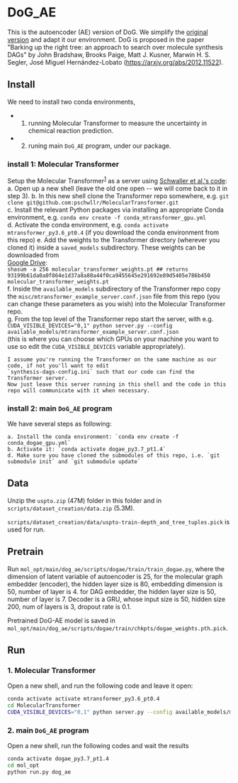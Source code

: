 # DoG_AE

This is the autoencoder (AE) version of DoG. We simplify the [original version](https://github.com/john-bradshaw/synthesis-dags) and adapt it our environment. DoG is proposed in the paper "Barking up the right tree: an approach to search over molecule synthesis DAGs"
 by John Bradshaw, Brooks Paige, Matt J. Kusner, Marwin H. S. Segler, José Miguel Hernández-Lobato (https://arxiv.org/abs/2012.11522).
 

## Install 

We need to install two conda environments, 
- 1. running Molecular Transformer to measure the uncertainty in chemical reaction prediction. 
- 2. runing main `DoG_AE` program, under our package. 



### install 1: Molecular Transformer

Setup the Molecular Transformer<sup>[1](#refMolTran)</sup> as a server using [Schwaller et al.'s code](https://github.com/pschwllr/MolecularTransformer):  
    a. Open up a new shell (leave the old one open -- we will come back to it in step 3).
    b. In this new shell clone the Transformer repo somewhere, e.g. `git clone git@github.com:pschwllr/MolecularTransformer.git`  
    c. Install the relevant Python packages via installing an appropriate Conda environment, e.g. `conda env create -f conda_mtransformer_gpu.yml`   
    d. Activate the conda environment, e.g. `conda activate mtransformer_py3.6_pt0.4` (if you download the conda environment from this repo) 
    e. Add the weights to the Transformer directory (wherever you cloned it) inside a `saved_models` subdirectory. These weights
    can be downloaded from    
     [Google Drive](https://drive.google.com/file/d/1ogXzAg71BOs9SBrVt-umgcdc1_0ijUvU/view?usp=sharing):  
         ```shasum -a 256 molecular_transformer_weights.pt
        ## returns 93199b61da0a0f864e1d37a8a80a44f0ca9455645e291692e89d5405e786b450  molecular_transformer_weights.pt```  
     f. Inside the `available_models` subdirectory of the Transformer repo copy the `misc/mtransformer_example_server.conf.json` 
     file from this repo (you can change these parameters as you wish) into the Molecular Transformer repo.  
     g. From the top level of the Transformer repo start the server, with e.g. `CUDA_VISIBLE_DEVICES="0,1" python server.py --config available_models/mtransformer_example_server.conf.json`  
        (this is where you can choose which GPUs on your machine you want to use so edit the `CUDA_VISIBLE_DEVICES` variable appropriately).

    I assume you're running the Transformer on the same machine as our code, if not you'll want to edit 
    `synthesis-dags-config.ini` such that our code can find the Transformer server.
    Now just leave this server running in this shell and the code in this repo will communicate with it when necessary.   


### install 2: main `DoG_AE` program

We have several steps as following:

    a. Install the conda environment: `conda env create -f conda_dogae_gpu.yml`  
    b. Activate it: `conda activate dogae_py3.7_pt1.4`  
    d. Make sure you have cloned the submodules of this repo, i.e. `git submodule init` and `git submodule update`  



## Data 


Unzip the `uspto.zip` (47M) folder in this folder and in `scripts/dataset_creation/data.zip` (5.3M).


`scripts/dataset_creation/data/uspto-train-depth_and_tree_tuples.pick` is used for run. 

## Pretrain 

Run `mol_opt/main/dog_ae/scripts/dogae/train/train_dogae.py`, where the dimension of latent variable of autoencoder is 25, for the molecular graph embedder (encoder), the hidden layer size is 80, embedding dimension is 50, number of layer is 4. 
for DAG embedder, the hidden layer size is 50, number of layer is 7. 
Decoder is a GRU, whose input size is 50, hidden size 200, num of layers is 3, dropout rate is 0.1. 


Pretrained DoG-AE model is saved in `mol_opt/main/dog_ae/scripts/dogae/train/chkpts/dogae_weights.pth.pick`. 


## Run 

### 1. Molecular Transformer

Open a new shell, and run the following code and leave it open: 
```bash
conda activate activate mtransformer_py3.6_pt0.4
cd MolecularTransformer 
CUDA_VISIBLE_DEVICES="0,1" python server.py --config available_models/mtransformer_example_server.conf.json
```

### 2. main `DoG_AE` program

Open a new shell, run the following codes and wait the results
```bash
conda activate dogae_py3.7_pt1.4
cd mol_opt 
python run.py dog_ae 
```



 

 
